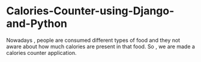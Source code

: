 # Calories-Counter-using-Django-and-Python
Nowadays , people are consumed different types of food and they not aware about how much calories are present in that food. So , we are made a calories counter application.
